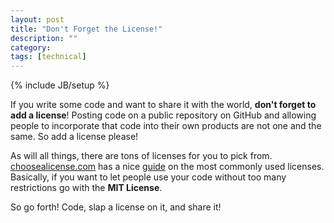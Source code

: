 ```yaml
---
layout: post
title: "Don't Forget the License!"
description: ""
category: 
tags: [technical]
---
```

{% include JB/setup %}

If you write some code and want to share it with the world, **don't forget to add a license**! Posting code on a public repository on GitHub and allowing people to incorporate that code into their own products are not one and the same. So add a license please!

As will all things, there are tons of licenses for you to pick from. [choosealicense.com][2] has a nice [guide][1] on the most commonly used licenses. Basically, if you want to let people use your code without too many restrictions go with the **MIT License**.

So go forth! Code, slap a license on it, and share it! 

[1]: http://choosealicense.com/licenses/
[2]: http://choosealicense.com/